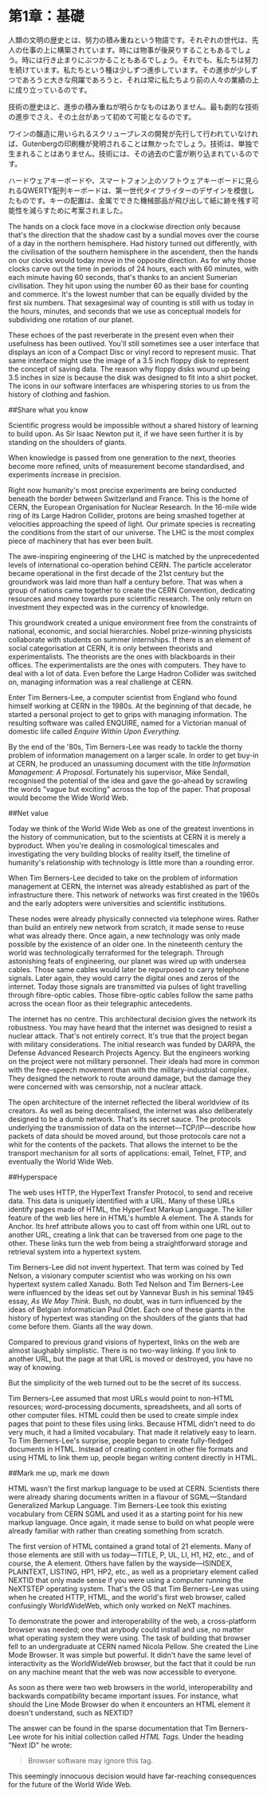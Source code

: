 # 第1章：基礎

人類の文明の歴史とは、努力の積み重ねという物語です。それぞれの世代は、先人の仕事の上に構築されています。時には物事が後戻りすることもあるでしょう。時には行き止まりにぶつかることもあるでしょう。それでも、私たちは努力を続けています。私たちという種は少しずつ進歩しています。その進歩が少しずつであろうと大きな飛躍であろうと、それは常に私たちより前の人々の業績の上に成り立っているのです。

技術の歴史ほど、進歩の積み重ねが明らかなものはありません。最も劇的な技術の進歩でさえ、その土台があって初めて可能となるのです。

ワインの醸造に用いられるスクリュープレスの開発が先行して行われていなければ、Gutenbergの印刷機が発明されることは無かったでしょう。技術は、単独で生まれることはありません。技術には、その過去の亡霊が刷り込まれているのです。

ハードウェアキーボードや、スマートフォン上のソフトウェアキーボードに見られるQWERTY配列キーボードは、第一世代タイプライターのデザインを模倣したものです。キーの配置は、金属でできた機械部品が飛び出して紙に跡を残す可能性を減らすために考案されました。

The hands on a clock face move in a clockwise direction only because that's the direction that the shadow cast by a sundial moves over the course of a day in the northern hemisphere. Had history turned out differently, with the civilisation of the southern hemisphere in the ascendent, then the hands on our clocks would today move in the opposite direction. As for why those clocks carve out the time in periods of 24 hours, each with 60 minutes, with each minute having 60 seconds, that's thanks to an ancient Sumerian civilisation. They hit upon using the number 60 as their base for counting and commerce. It's the lowest number that can be equally divided by the first six numbers. That sexagesimal way of counting is still with us today in the hours, minutes, and seconds that we use as conceptual models for subdividing one rotation of our planet.

These echoes of the past reverberate in the present even when their usefulness has been outlived. You'll still sometimes see a user interface that displays an icon of a Compact Disc or vinyl record to represent music. That same interface might use the image of a 3.5 inch floppy disk to represent the concept of saving data. The reason why floppy disks wound up being 3.5 inches in size is because the disk was designed to fit into a shirt pocket. The icons in our software interfaces are whispering stories to us from the history of clothing and fashion.

##Share what you know

Scientific progress would be impossible without a shared history of learning to build upon. As Sir Isaac Newton put it, if we have seen further it is by standing on the shoulders of giants.

When knowledge is passed from one generation to the next, theories become more refined, units of measurement become standardised, and experiments increase in precision.

Right now humanity's most precise experiments are being conducted beneath the border between Switzerland and France. This is the home of CERN, the European Organisation for Nuclear Research. In the 16-mile wide ring of its Large Hadron Collider, protons are being smashed together at velocities approaching the speed of light. Our primate species is recreating the conditions from the start of our universe. The LHC is the most complex piece of machinery that has ever been built.

The awe-inspiring engineering of the LHC is matched by the unprecedented levels of international co-operation behind CERN. The particle accelerator became operational in the first decade of the 21st century but the groundwork was laid more than half a century before. That was when a group of nations came together to create the CERN Convention, dedicating resources and money towards pure scientific research. The only return on investment they expected was in the currency of knowledge.

This groundwork created a unique environment free from the constraints of national, economic, and social hierarchies. Nobel prize-winning physicists collaborate with students on summer internships. If there is an element of social categorisation at CERN, it is only between theorists and experimentalists. The theorists are the ones with blackboards in their offices. The experimentalists are the ones with computers. They have to deal with a lot of data. Even before the Large Hadron Collider was switched on, managing information was a real challenge at CERN.

Enter Tim Berners-Lee, a computer scientist from England who found himself working at CERN in the 1980s. At the beginning of that decade, he started a personal project to get to grips with managing information. The resulting software was called ENQUIRE, named for a Victorian manual of domestic life called _Enquire Within Upon Everything_.

By the end of the '80s, Tim Berners-Lee was ready to tackle the thorny problem of information management on a larger scale. In order to get buy-in at CERN, he produced an unassuming document with the title _Information Management: A Proposal_. Fortunately his supervisor, Mike Sendall, recognised the potential of the idea and gave the go-ahead by scrawling the words "vague but exciting" across the top of the paper. That proposal would become the Wide World Web.

##Net value

Today we think of the World Wide Web as one of the greatest inventions in the history of communication, but to the scientists at CERN it is merely a byproduct. When you're dealing in cosmological timescales and investigating the very building blocks of reality itself, the timeline of humanity's relationship with technology is little more than a rounding error.

When Tim Berners-Lee decided to take on the problem of information management at CERN, the internet was already established as part of the infrastructure there. This network of networks was first created in the 1960s and the early adopters were universities and scientific institutions.

These nodes were already physically connected via telephone wires. Rather than build an entirely new network from scratch, it made sense to reuse what was already there. Once again, a new technology was only made possible by the existence of an older one. In the nineteenth century the world was technologically terraformed for the telegraph. Through astonishing feats of engineering, our planet was wired up with undersea cables. Those same cables would later be repurposed to carry telephone signals. Later again, they would carry the digital ones and zeros of the internet. Today those signals are transmitted via pulses of light travelling through fibre-optic cables. Those fibre-optic cables follow the same paths across the ocean floor as their telegraphic antecedents.

The internet has no centre. This architectural decision gives the network its robustness. You may have heard that the internet was designed to resist a nuclear attack. That's not entirely correct. It's true that the project began with military considerations. The initial research was funded by DARPA, the Defense Advanced Research Projects Agency. But the engineers working on the project were not military personnel. Their ideals had more in common with the free-speech movement than with the military-industrial complex. They designed the network to route around damage, but the damage they were concerned with was censorship, not a nuclear attack.

The open architecture of the internet reflected the liberal worldview of its creators. As well as being decentralised, the internet was also deliberately designed to be a dumb network. That's its secret sauce. The protocols underlying the transmission of data on the internet—TCP/IP—describe how packets of data should be moved around, but those protocols care not a whit for the contents of the packets. That allows the internet to be the transport mechanism for all sorts of applications: email, Telnet, FTP, and eventually the World Wide Web.

##Hyperspace

The web uses HTTP, the HyperText Transfer Protocol, to send and receive data. This data is uniquely identified with a URL. Many of these URLs identify pages made of HTML, the HyperText Markup Language. The killer feature of the web lies here in HTML's humble A element. The A stands for Anchor. Its href attribute allows you to cast off from within one URL out to another URL, creating a link that can be traversed from one page to the other. These links turn the web from being a straightforward storage and retrieval system into a hypertext system.

Tim Berners-Lee did not invent hypertext. That term was coined by Ted Nelson, a visionary computer scientist who was working on his own hypertext system called Xanadu. Both Ted Nelson and Tim Berners-Lee were influenced by the ideas set out by Vannevar Bush in his seminal 1945 essay, _As We May Think_. Bush, no doubt, was in turn influenced by the ideas of Belgian informatician Paul Otlet. Each one of these giants in the history of hypertext was standing on the shoulders of the giants that had come before them. Giants all the way down.

Compared to previous grand visions of hypertext, links on the web are almost laughably simplistic. There is no two-way linking. If you link to another URL, but the page at that URL is moved or destroyed, you have no way of knowing.

But the simplicity of the web turned out to be the secret of its success.

Tim Berners-Lee assumed that most URLs would point to non-HTML resources; word-processing documents, spreadsheets, and all sorts of other computer files. HTML could then be used to create simple index pages that point to these files using links. Because HTML didn't need to do very much, it had a limited vocabulary. That made it relatively easy to learn. To Tim Berners-Lee's surprise, people began to create fully-fledged documents in HTML. Instead of creating content in other file formats and using HTML to link them up, people began writing content directly in HTML.

##Mark me up, mark me down

HTML wasn't the first markup language to be used at CERN. Scientists there were already sharing documents written in a flavour of SGML—Standard Generalized Markup Language. Tim Berners-Lee took this existing vocabulary from CERN SGML and used it as a starting point for his new markup language. Once again, it made sense to build on what people were already familiar with rather than creating something from scratch.

The first version of HTML contained a grand total of 21 elements. Many of those elements are still with us today—TITLE, P, UL, LI, H1, H2, etc., and of course, the A element. Others have fallen by the wayside—ISINDEX, PLAINTEXT, LISTING, HP1, HP2, etc., as well as a proprietary element called NEXTID that only made sense if you were using a computer running the NeXTSTEP operating system. That's the OS that Tim Berners-Lee was using when he created HTTP, HTML, and the world's first web browser, called confusingly WorldWideWeb, which only worked on NeXT machines.

To demonstrate the power and interoperability of the web, a cross-platform browser was needed; one that anybody could install and use, no matter what operating system they were using. The task of building that browser fell to an undergraduate at CERN named Nicola Pellow. She created the Line Mode Browser. It was simple but powerful. It didn't have the same level of interactivity as the WorldWideWeb browser, but the fact that it could be run on any machine meant that the web was now accessible to everyone.

As soon as there were two web browsers in the world, interoperability and backwards compatibility became important issues. For instance, what should the Line Mode Browser do when it encounters an HTML element it doesn't understand, such as NEXTID?

The answer can be found in the sparse documentation that Tim Berners-Lee wrote for his initial collection called _HTML Tags_. Under the heading "Next ID"  he wrote:

> Browser software may ignore this tag.

This seemingly innocuous decision would have far-reaching consequences for the future of the World Wide Web.
